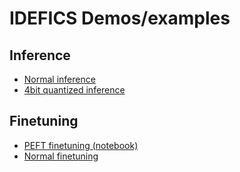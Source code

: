 # IDEFICS Demos/examples

## Inference
- [Normal inference](generate.py)
- [4bit quantized inference](generate-4bit.py)

## Finetuning

- [PEFT finetuning (notebook)](IDEFICS_finetuning_demo.ipynb)
- [Normal finetuning](image_captioning_finetune.py)
